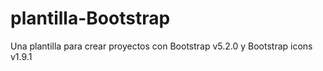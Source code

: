 # plantilla-Bootstrap
Una plantilla para crear proyectos con  Bootstrap v5.2.0 y Bootstrap icons v1.9.1
